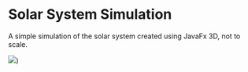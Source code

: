 # Solar System Simulation
A simple simulation of the solar system created using JavaFx 3D, not to scale.  

![](readme/solar_system.gif))
